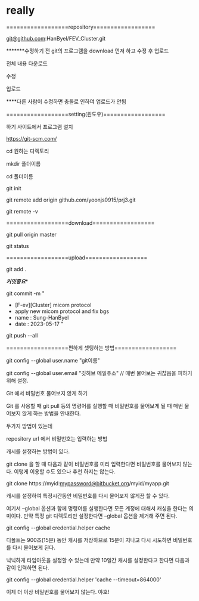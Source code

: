 # really
==================repository==================

git@github.com:HanByel/FEV_Cluster.git

*******수정하기 전 git의 프로그램을 download 먼저 하고 수정 후 업로드

전체 내용 다운로드

수정

업로드

****다른 사람이 수정하면 충돌로 인하여 업로드가 안됨

==================setting(윈도우)==================

하기 사이트에서 프로그램 설치

https://git-scm.com/

cd 원하는 디렉토리

mkdir 폴더이름

cd 폴더이름

git init

git remote add origin github.com/yoonjs0915/prj3.git

git remote -v

==================download==================

git pull origin master

git status

==================upload==================

git add .

*********커밋중요**********

git commit -m "
- [F-ev][Cluster] micom protocol
- apply new micom protocol and fix bgs
- name : Sung-HanByel
- date : 2023-05-17
"

git push --all

==================편하게 셋팅하는 방법==================

git config --global user.name "git이름"

git config --global user.email "깃허브 메일주소" // 매번 물어보는 귀찮음을 피하기 위해 설정.

Git 에서 비밀번호 물어보지 않게 하기

Git 를 사용할 때 git pull 등의 명령어를 실행할 때 비밀번호를 물어보게 될 때 매번 물어보지 않게 하는 방법을 안내한다.

두가지 방법이 있는데

repository url 에서 비밀번호는 입력하는 방법

캐시를 설정하는 방법이 있다.

git clone 을 할 때 다음과 같이 비밀번호를 미리 입력한다면 비밀번호를 물어보지 않는다. 이렇게 이용할 수도 있으나 추천 하지는 않는다.

git clone https://myid:mypassword@bitbucket.org/myid/myapp.git

캐시를 설정하여 특정시간동안 비밀번호를 다시 물어보지 않게끔 할 수 있다.

여기서 –global 옵션과 함께 명령어를 실행한다면 모든 계정에 대해서 캐싱을 한다는 의미이다. 만약 특정 git 디렉토리만 설정한다면 –global 옵션을 제거해 주면 된다.

git config --global credential.helper cache

디폴트는 900초(15분) 동안 캐시를 저장하므로 15분이 지나고 다시 시도하면 비밀번호를 다시 물어보게 된다.

넉넉하게 타임아웃을 설정할 수 있는데 만약 10일간 캐시를 설정한다고 한다면 다음과 같이 입력하면 된다.

git config --global credential.helper 'cache --timeout=864000'

이제 더 이상 비밀번호를 물어보지 않는다. 야호!